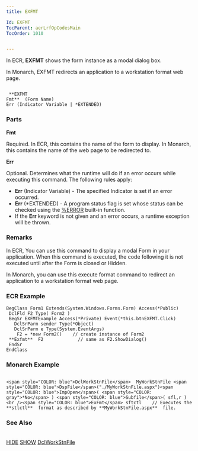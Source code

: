 ```yaml
---
title: EXFMT

Id: EXFMT
TocParent: aerLrfOpCodesMain
TocOrder: 1010


---
```


In ECR, **EXFMT** shows the form instance as a modal dialog box. 

In Monarch, EXFMT redirects an application to a workstation format web page. 

```

 **EXFMT
Fmt**  (Form Name)
Err (Indicator Variable | *EXTENDED)
```

### Parts

**Fmt** 

Required. In ECR, this contains the name of the form to display. In Monarch, this contains the name of the web page to be redirected to.


**Err** 

Optional. Determines what the runtime will do if an error occurs while executing this command. The following rules apply: 

- **Err** (Indicator Variable) - The specified Indicator is set if an error occurred.
- **Err** (*EXTENDED) - A program status flag is set whose status can be checked using the [%ERROR](ERROR_Function.html) built-in function.
- If the **Err** keyword is not given and an error occurs, a runtime exception will be thrown.


### Remarks
In ECR, You can use this command to display a modal Form in your application. When this command is executed, the code following it is not executed until after the Form is closed or Hidden. 

In Monarch, you can use this execute format command to redirect an application to a workstation format web page. 

### ECR Example

```
BegClass Form1 Extends(System.Windows.Forms.Form) Access(*Public)
 DclFld F2 Type( Form2 )
 BegSr EXFMTExample Access(*Private) Event(*this.btnEXFMT.Click)
   DclSrParm sender Type(*Object)
   DclSrParm e Type(System.EventArgs)
    F2 = *new Form2()    // create instance of Form2
 **Exfmt**  F2             // same as F2.ShowDialog()
 EndSr
EndClass
```

### Monarch Example

```

<span style="COLOR: blue">DclWorkStnFile</span>  MyWorkStnFile <span style="COLOR: blue">DspFile</span>("./MyWorkStnFile.aspx")<span style="COLOR: blue">ImpOpen</span>( <span style="COLOR: gray">*No</span> ) <span style="COLOR: blue">Subfile</span>( sfl,r )
<br /><span style="COLOR: blue">ExFmt</span> sftctl    // Executes the **stlctl**  format as described by **MyWorkStnFile.aspx**  file.

```

### See Also
<br /> [HIDE](HIDE.html)
[SHOW](SHOW.html)
[DclWorkStnFile](DCLWORKSTNFILE.html) 
